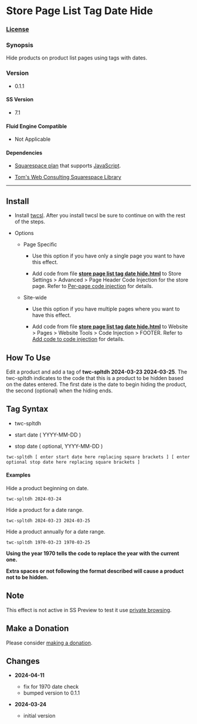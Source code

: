 # Store Page List Tag Date Hide

### [License][1]

### Synopsis

Hide products on product list pages using tags with dates.

### Version

  * 0.1.1

#### SS Version

  * 7.1

#### Fluid Engine Compatible

  * Not Applicable

#### Dependencies

  * [Squarespace plan][2] that supports [JavaScript][3].
  
  * [Tom's Web Consulting Squarespace Library][4]
  
---

## Install

* Install [twcsl][4]. After you install twcsl be sure to continue on with the
  rest of the steps.
  
* Options

  * Page Specific
  
    * Use this option if you have only a single page you want to have this
      effect.
      
    * Add code from file **[store page list tag date hide.html][5]** to Store
      Settings > Advanced > Page Header Code Injection for the store page.
      Refer to [Per-page code injection][6] for details.
      
  * Site-wide
  
    * Use this option if you have multiple pages where you want to have this
      effect.
      
    * Add code from file **[store page list tag date hide.html][5]** to
      Website > Pages > Website Tools > Code Injection > FOOTER. Refer to [Add
      code to code injection][7] for details.

## How To Use

Edit a product and add a tag of **twc-spltdh 2024-03-23 2024-03-25**. The
twc-spltdh indicates to the code that this is a product to be hidden based on
the dates entered. The first date is the date to begin hiding the product, the
second (optional) when the hiding ends.

## Tag Syntax

  * twc-spltdh
  
  * start date ( YYYY-MM-DD )
  
  * stop date ( optional, YYYY-MM-DD )

```text
twc-spltdh [ enter start date here replacing square brackets ] [ enter optional stop date here replacing square brackets ]
```

#### Examples

Hide a product beginning on date.

```text
twc-spltdh 2024-03-24
```

Hide a product for a date range.

```text
twc-spltdh 2024-03-23 2024-03-25
```

Hide a product annually for a date range.

```text
twc-spltdh 1970-03-23 1970-03-25
```

**Using the year 1970 tells the code to replace the year with the current 
one.**

**Extra spaces or not following the format described will cause a product not
to be hidden.**

## Note

This effect is not active in SS Preview to test it use [private browsing][8].

## Make a Donation

Please consider [making a donation][9].

## Changes

* **2024-04-11**

  * fix for 1970 date check
  * bumped version to 0.1.1
  
* **2024-03-24**

  * initial version

[1]: https://github.com/tomsWebConsulting/twcsl/blob/main/LICENSE.txt#L1
[2]: https://www.squarespace.com/pricing
[3]: https://en.wikipedia.org/wiki/JavaScript
[4]: https://github.com/tomsWebConsulting/twcsl#install-options
[5]: store%20page%20list%20tag%20date%20hide.html#L1
[6]: https://support.squarespace.com/hc/en-us/articles/205815908-Using-code-injection#toc-per-page-code-injection
[7]: https://support.squarespace.com/hc/en-us/articles/205815908-Using-code-injection#toc-add-code-to-code-injection
[8]: https://support.squarespace.com/hc/en-us/articles/207099587-Using-private-browsing-or-incognito-mode
[9]: https://github.com/tomsWebConsulting/twcsl#make-a-donation
